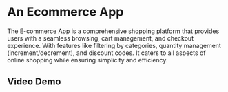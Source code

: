 # An Ecommerce App

The E-commerce App is a comprehensive shopping platform that provides users with a seamless browsing, cart management, and checkout experience. With features like filtering by categories, quantity management (increment/decrement), and discount codes. It caters to all aspects of online shopping while ensuring simplicity and efficiency.

## Video Demo


